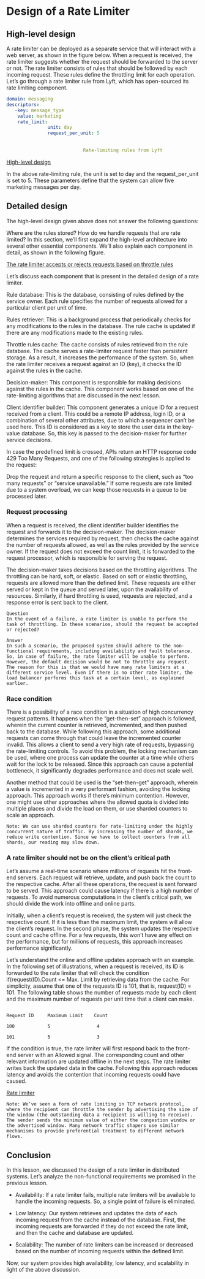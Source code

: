 # Design of a Rate Limiter
## High-level design
A rate limiter can be deployed as a separate service that will interact with a web server, as shown in the figure below. When a request is received, the rate limiter suggests whether the request should be forwarded to the server or not. The rate limiter consists of rules that should be followed by each incoming request. These rules define the throttling limit for each operation. Let’s go through a rate limiter rule from Lyft, which has open-sourced its rate limiting component.
```yaml
domain: messaging
descriptors:
   -key: message_type
    value: marketing
    rate_limit:
               unit: day
               request_per_unit: 5
                            
                            
                            Rate-limiting rules from Lyft
```

[High-level design](./design)

In the above rate-limiting rule, the unit is set to day and the request_per_unit is set to 5. These parameters define that the system can allow five marketing messages per day.

## Detailed design
The high-level design given above does not answer the following questions:

Where are the rules stored?
How do we handle requests that are rate limited?
In this section, we’ll first expand the high-level architecture into several other essential components. We’ll also explain each component in detail, as shown in the following figure.

[The rate limiter accepts or rejects requests based on throttle rules](./detailed_design.jpg)

Let’s discuss each component that is present in the detailed design of a rate limiter.

Rule database: This is the database, consisting of rules defined by the service owner. Each rule specifies the number of requests allowed for a particular client per unit of time.

Rules retriever: This is a background process that periodically checks for any modifications to the rules in the database. The rule cache is updated if there are any modifications made to the existing rules.

Throttle rules cache: The cache consists of rules retrieved from the rule database. The cache serves a rate-limiter request faster than persistent storage. As a result, it increases the performance of the system. So, when the rate limiter receives a request against an ID (key), it checks the ID against the rules in the cache.

Decision-maker: This component is responsible for making decisions against the rules in the cache. This component works based on one of the rate-limiting algorithms that are discussed in the next lesson.

Client identifier builder: This component generates a unique ID for a request received from a client. This could be a remote IP address, login ID, or a combination of several other attributes, due to which a sequencer can’t be used here. This ID is considered as a key to store the user data in the key-value database. So, this key is passed to the decision-maker for further service decisions.

In case the predefined limit is crossed, APIs return an HTTP response code 429 Too Many Requests, and one of the following strategies is applied to the request:

Drop the request and return a specific response to the client, such as “too many requests” or “service unavailable.”
If some requests are rate limited due to a system overload, we can keep those requests in a queue to be processed later.

### Request processing
When a request is received, the client identifier builder identifies the request and forwards it to the decision-maker. The decision-maker determines the services required by request, then checks the cache against the number of requests allowed, as well as the rules provided by the service owner. If the request does not exceed the count limit, it is forwarded to the request processor, which is responsible for serving the request.

The decision-maker takes decisions based on the throttling algorithms. The throttling can be hard, soft, or elastic. Based on soft or elastic throttling, requests are allowed more than the defined limit. These requests are either served or kept in the queue and served later, upon the availability of resources. Similarly, if hard throttling is used, requests are rejected, and a response error is sent back to the client.

```
Question
In the event of a failure, a rate limiter is unable to perform the task of throttling. In these scenarios, should the request be accepted or rejected?

Answer
In such a scenario, the proposed system should adhere to the non-functional requirements, including availability and fault tolerance. So, in case of failure, the rate limiter will be unable to perform. However, the default decision would be not to throttle any request. The reason for this is that we would have many rate limiters at a different service level. Even if there is no other rate limiter, the load balancer performs this task at a certain level, as explained earlier.
```

### Race condition
There is a possibility of a race condition in a situation of high concurrency request patterns. It happens when the “get-then-set” approach is followed, wherein the current counter is retrieved, incremented, and then pushed back to the database. While following this approach, some additional requests can come through that could leave the incremented counter invalid. This allows a client to send a very high rate of requests, bypassing the rate-limiting controls. To avoid this problem, the locking mechanism can be used, where one process can update the counter at a time while others wait for the lock to be released. Since this approach can cause a potential bottleneck, it significantly degrades performance and does not scale well.

Another method that could be used is the “set-then-get” approach, wherein a value is incremented in a very performant fashion, avoiding the locking approach. This approach works if there’s minimum contention. However, one might use other approaches where the allowed quota is divided into multiple places and divide the load on them, or use sharded counters to scale an approach.

```
Note: We can use sharded counters for rate-limiting under the highly concurrent nature of traffic. By increasing the number of shards, we reduce write contention. Since we have to collect counters from all shards, our reading may slow down.
```

### A rate limiter should not be on the client’s critical path
Let’s assume a real-time scenario where millions of requests hit the front-end servers. Each request will retrieve, update, and push back the count to the respective cache. After all these operations, the request is sent forward to be served. This approach could cause latency if there is a high number of requests. To avoid numerous computations in the client’s critical path, we should divide the work into offline and online parts.

Initially, when a client’s request is received, the system will just check the respective count. If it is less than the maximum limit, the system will allow the client’s request. In the second phase, the system updates the respective count and cache offline. For a few requests, this won’t have any effect on the performance, but for millions of requests, this approach increases performance significantly.

Let’s understand the online and offline updates approach with an example. In the following set of illustrations, when a request is received, its ID is forwarded to the rate limiter that will check the condition if(request(ID).Count <= Max. Limit by retrieving data from the cache. For simplicity, assume that one of the requests ID is 101, that is, request(ID) = 101. The following table shows the number of requests made by each client and the maximum number of requests per unit time that a client can make.

```

Request ID     Maximum Limit    Count

100            5                 4

101            5                 3
```

If the condition is true, the rate limiter will first respond back to the front-end server with an Allowed signal. The corresponding count and other relevant information are updated offline in the next steps. The rate limiter writes back the updated data in the cache. Following this approach reduces latency and avoids the contention that incoming requests could have caused.

[Rate limiter](./critical_path)

```
Note: We’ve seen a form of rate limiting in TCP network protocol, where the recipient can throttle the sender by advertising the size of the window (the outstanding data a recipient is willing to receive). The sender sends the minimum value of either the congestion window or the advertised window. Many network traffic shapers use similar mechanisms to provide preferential treatment to different network flows.
```

## Conclusion
In this lesson, we discussed the design of a rate limiter in distributed systems. Let’s analyze the non-functional requirements we promised in the previous lesson.

- Availability: If a rate limiter fails, multiple rate limiters will be available to handle the incoming requests. So, a single point of failure is eliminated.

- Low latency: Our system retrieves and updates the data of each incoming request from the cache instead of the database. First, the incoming requests are forwarded if they do not exceed the rate limit, and then the cache and database are updated.

- Scalability: The number of rate limiters can be increased or decreased based on the number of incoming requests within the defined limit.

Now, our system provides high availability, low latency, and scalability in light of the above discussion.
